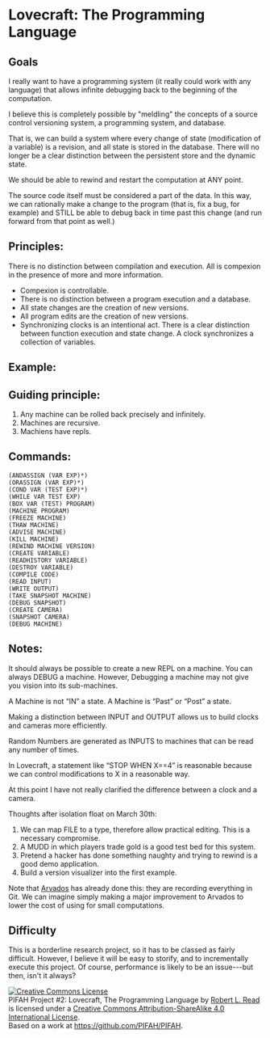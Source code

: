 # Lovecraft: The Programming Language

## Goals

I really want to have a programming system (it really could work with any language) that allows infinite debugging
back to the beginning of the computation.

I believe this is completely possible by "meldling" the concepts of a source control versioning system, a programming
system, and database.

That is, we can build a system where every change of state (modification of a variable) is a revision, and all state
is stored in the database.  There will no longer be a clear distinction between the persistent store and the dynamic state.

We should be able to rewind and restart the computation at ANY point.

The source code itself must be considered a part of the data.  In this way, we can rationally make a change to the 
program (that is, fix a bug, for example) and STILL be able to debug back in time past this change (and run forward 
from that point as well.)

## Principles:

There is no distinction between compilation and execution.  All is compexion in the presence of more and more information.
* Compexion is controllable.
* There is no distinction between a program execution and a database.
* All state changes are the creation of new versions.
* All program edits are the creation of new versions.
* Synchronizing clocks is an intentional act.
There is a clear distinction between function execution and state change.
A clock synchronizes a collection of variables.


## Example:


## Guiding principle:

1) Any machine can be rolled back precisely and infinitely.
2) Machines are recursive.
3) Machiens have repls.

## Commands:

    (ANDASSIGN (VAR EXP)*)
    (ORASSIGN (VAR EXP)*)
    (COND VAR (TEST EXP)*)
    (WHILE VAR TEST EXP)
    (BOX VAR (TEST) PROGRAM)
    (MACHINE PROGRAM)
    (FREEZE MACHINE)
    (THAW MACHINE)
    (ADVISE MACHINE)
    (KILL MACHINE)
    (REWIND MACHINE VERSION)
    (CREATE VARIABLE)
    (READHISTORY VARIABLE)
    (DESTROY VARIABLE)
    (COMPILE CODE)
    (READ INPUT)
    (WRITE OUTPUT)
    (TAKE SNAPSHOT MACHINE)
    (DEBUG SNAPSHOT)
    (CREATE CAMERA)
    (SNAPSHOT CAMERA)
    (DEBUG MACHINE)

## Notes:
It should always be possible to create a new REPL on a machine.  You can always DEBUG a machine.  However, Debugging a machine may not give you vision into its sub-machines.

A Machine is not “IN” a state.  A Machine is “Past” or “Post” a state.

Making a distinction between INPUT and OUTPUT allows us to build clocks and cameras more efficiently.

Random Numbers are generated as INPUTS to machines that can be read any number of times.

In Lovecraft, a statement like “STOP WHEN X==4” is reasonable because we can control modifications to X in a reasonable way.

At this point I have not really clarified the difference between a clock and a camera.

Thoughts after isolation float on March 30th:

1)  We can map FILE to a type, therefore allow practical editing.  This is a necessary compromise.
2)  A MUDD in which players trade gold is a good test bed for this system.
3)  Pretend a hacker has done something naughty and trying to rewind is a good demo application.
4)  Build a version visualizer into the first example.


Note that [Arvados](https://arvados.org) has already done this: they are recording everything in Git.  We can imagine simply making a major improvement to Arvados to lower the cost of using for small computations.

## Difficulty

This is a borderline research project, so it has to be classed as fairly difficult.  However, I believe it will be easy
to storify, and to incrementally execute this project.  Of course, performance is likely to be an issue---but then,
isn't it always?

<a rel="license" href="http://creativecommons.org/licenses/by-sa/4.0/"><img alt="Creative Commons License" style="border-width:0" src="https://i.creativecommons.org/l/by-sa/4.0/88x31.png" /></a><br /><span xmlns:dct="http://purl.org/dc/terms/" href="http://purl.org/dc/dcmitype/Text" property="dct:title" rel="dct:type">PIFAH Project #2: Lovecraft, The Programming Language</span> by <a xmlns:cc="http://creativecommons.org/ns#" href="https://github.com/PIFAH/PIFAH" property="cc:attributionName" rel="cc:attributionURL">Robert L. Read</a> is licensed under a <a rel="license" href="http://creativecommons.org/licenses/by-sa/4.0/">Creative Commons Attribution-ShareAlike 4.0 International License</a>.<br />Based on a work at <a xmlns:dct="http://purl.org/dc/terms/" href="https://github.com/PIFAH/PIFAH" rel="dct:source">https://github.com/PIFAH/PIFAH</a>.
